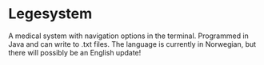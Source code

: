 # Legesystem
A medical system with navigation options in the terminal. Programmed in Java and can write to .txt files. The language is currently in Norwegian, but there will possibly be an English update!
